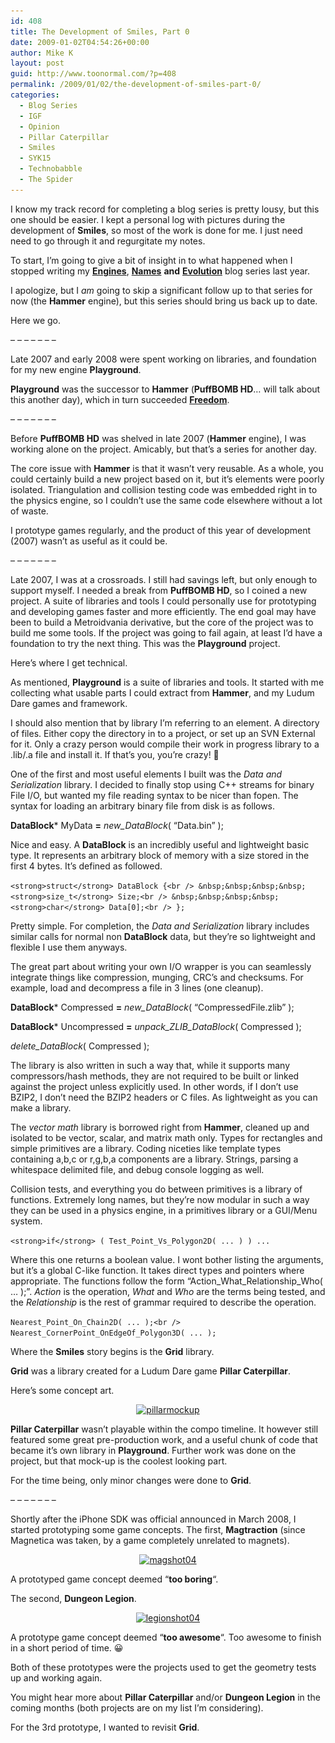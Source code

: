 ```yaml
---
id: 408
title: The Development of Smiles, Part 0
date: 2009-01-02T04:54:26+00:00
author: Mike K
layout: post
guid: http://www.toonormal.com/?p=408
permalink: /2009/01/02/the-development-of-smiles-part-0/
categories:
  - Blog Series
  - IGF
  - Opinion
  - Pillar Caterpillar
  - Smiles
  - SYK15
  - Technobabble
  - The Spider
---
```

I know my track record for completing a blog series is pretty lousy, but this one should be easier. I kept a personal log with pictures during the development of **Smiles**, so most of the work is done for me. I just need need to go through it and regurgitate my notes.

To start, I&#8217;m going to give a bit of insight in to what happened when I stopped writing my [**Engines**](/2008/03/01/engines-names-and-evolution-part-1/), [**Names**](/2008/03/04/engines-names-and-evolution-part-2/) **and** [**Evolution**](/2008/03/04/engines-names-and-evolution-part-3/) blog series last year.

I apologize, but I _am_ going to skip a significant follow up to that series for now (the **Hammer** engine), but this series should bring us back up to date.

Here we go.

&#8211; &#8211; &#8211; &#8211; &#8211; &#8211; &#8211;

Late 2007 and early 2008 were spent working on libraries, and foundation for my new engine **Playground**.

**Playground** was the successor to **Hammer** (**PuffBOMB HD**&#8230; will talk about this another day), which in turn succeeded [**Freedom**](/2008/03/04/engines-names-and-evolution-part-3/).

&#8211; &#8211; &#8211; &#8211; &#8211; &#8211; &#8211;

Before **PuffBOMB HD** was shelved in late 2007 (**Hammer** engine), I was working alone on the project. Amicably, but that&#8217;s a series for another day.

The core issue with **Hammer** is that it wasn&#8217;t very reusable. As a whole, you could certainly build a new project based on it, but it&#8217;s elements were poorly isolated. Triangulation and collision testing code was embedded right in to the physics engine, so I couldn&#8217;t use the same code elsewhere without a lot of waste.

I prototype games regularly, and the product of this year of development (2007) wasn&#8217;t as useful as it could be.

&#8211; &#8211; &#8211; &#8211; &#8211; &#8211; &#8211;

Late 2007, I was at a crossroads. I still had savings left, but only enough to support myself. I needed a break from **PuffBOMB HD**, so I coined a new project. A suite of libraries and tools I could personally use for prototyping and developing games faster and more efficiently. The end goal may have been to build a Metroidvania derivative, but the core of the project was to build me some tools. If the project was going to fail again, at least I&#8217;d have a foundation to try the next thing. This was the **Playground** project.

Here&#8217;s where I get technical.

As mentioned, **Playground** is a suite of libraries and tools. It started with me collecting what usable parts I could extract from **Hammer**, and my Ludum Dare games and framework.

I should also mention that by library I&#8217;m referring to an element. A directory of files. Either copy the directory in to a project, or set up an SVN External for it. Only a crazy person would compile their work in progress library to a .lib/.a file and install it. If that&#8217;s you, you&#8217;re crazy! 🙂

One of the first and most useful elements I built was the _Data and Serialization_ library. I decided to finally stop using C++ streams for binary File I/O, but wanted my file reading syntax to be nicer than fopen. The syntax for loading an arbitrary binary file from disk is as follows.

**DataBlock*** MyData **=** _new_DataBlock_( &#8220;Data.bin&#8221; );

Nice and easy. A **DataBlock** is an incredibly useful and lightweight basic type. It represents an arbitrary block of memory with a size stored in the first 4 bytes. It&#8217;s defined as followed.

`<strong>struct</strong> DataBlock {<br />
&nbsp;&nbsp;&nbsp;&nbsp;<strong>size_t</strong> Size;<br />
&nbsp;&nbsp;&nbsp;&nbsp;<strong>char</strong> Data[0];<br />
};` 

Pretty simple. For completion, the _Data and Serialization_ library includes similar calls for normal non **DataBlock** data, but they&#8217;re so lightweight and flexible I use them anyways.

The great part about writing your own I/O wrapper is you can seamlessly integrate things like compression, munging, CRC&#8217;s and checksums. For example, load and decompress a file in 3 lines (one cleanup).

**DataBlock*** Compressed **=** _new_DataBlock_( &#8220;CompressedFile.zlib&#8221; );
  
**DataBlock*** Uncompressed **=** _unpack\_ZLIB\_DataBlock_( Compressed );
  
_delete_DataBlock_( Compressed );

The library is also written in such a way that, while it supports many compressors/hash methods, they are not required to be built or linked against the project unless explicitly used. In other words, if I don&#8217;t use BZIP2, I don&#8217;t need the BZIP2 headers or C files. As lightweight as you can make a library.

The _vector math_ library is borrowed right from **Hammer**, cleaned up and isolated to be vector, scalar, and matrix math only. Types for rectangles and simple primitives are a library. Coding niceties like template types containing a,b,c or r,g,b,a components are a library. Strings, parsing a whitespace delimited file, and debug console logging as well.

Collision tests, and everything you do between primitives is a library of functions. Extremely long names, but they&#8217;re now modular in such a way they can be used in a physics engine, in a primitives library or a GUI/Menu system.

`<strong>if</strong> ( Test_Point_Vs_Polygon2D( ... ) ) ...`

Where this one returns a boolean value. I wont bother listing the arguments, but it&#8217;s a global C-like function. It takes direct types and pointers where appropriate. The functions follow the form &#8220;Action\_What\_Relationship_Who( &#8230; );&#8221;. _Action_ is the operation, _What_ and _Who_ are the terms being tested, and the _Relationship_ is the rest of grammar required to describe the operation.

`Nearest_Point_On_Chain2D( ... );<br />
Nearest_CornerPoint_OnEdgeOf_Polygon3D( ... );`

Where the **Smiles** story begins is the **Grid** library.

**Grid** was a library created for a Ludum Dare game **Pillar Caterpillar**.

Here&#8217;s some concept art.

<center>
  <a href="/wp-content/uploads/2009/01/pillarmockup.png"><img src="/wp-content/uploads/2009/01/pillarmockup-449x337.png" alt="pillarmockup" title="pillarmockup" width="449" height="337" class="alignnone size-medium wp-image-501" srcset="http://blog.toonormal.com/wp-content/uploads/2009/01/pillarmockup-449x337.png 449w, http://blog.toonormal.com/wp-content/uploads/2009/01/pillarmockup.png 760w" sizes="(max-width: 449px) 100vw, 449px" /></a>
</center>

**Pillar Caterpillar** wasn&#8217;t playable within the compo timeline. It however still featured some great pre-production work, and a useful chunk of code that became it&#8217;s own library in **Playground**. Further work was done on the project, but that mock-up is the coolest looking part.

For the time being, only minor changes were done to **Grid**.

&#8211; &#8211; &#8211; &#8211; &#8211; &#8211; &#8211;

Shortly after the iPhone SDK was official announced in March 2008, I started prototyping some game concepts. The first, **Magtraction** (since Magnetica was taken, by a game completely unrelated to magnets).

<center>
  <a href="/wp-content/uploads/2009/01/magshot04.png"><img src="/wp-content/uploads/2009/01/magshot04-450x325.png" alt="magshot04" title="magshot04" width="450" height="325" class="alignnone size-medium wp-image-512" srcset="http://blog.toonormal.com/wp-content/uploads/2009/01/magshot04-450x325.png 450w, http://blog.toonormal.com/wp-content/uploads/2009/01/magshot04.png 486w" sizes="(max-width: 450px) 100vw, 450px" /></a>
</center>

A prototyped game concept deemed &#8220;**too boring**&#8220;.

The second, **Dungeon Legion**.

<center>
  <a href="/wp-content/uploads/2009/01/legionshot04.png"><img src="/wp-content/uploads/2009/01/legionshot04-450x325.png" alt="legionshot04" title="legionshot04" width="450" height="325" class="alignnone size-medium wp-image-513" srcset="http://blog.toonormal.com/wp-content/uploads/2009/01/legionshot04-450x325.png 450w, http://blog.toonormal.com/wp-content/uploads/2009/01/legionshot04.png 486w" sizes="(max-width: 450px) 100vw, 450px" /></a>
</center>

A prototype game concept deemed &#8220;**too awesome**&#8220;. Too awesome to finish in a short period of time. 😀

Both of these prototypes were the projects used to get the geometry tests up and working again.

You might hear more about **Pillar Caterpillar** and/or **Dungeon Legion** in the coming months (both projects are on my list I&#8217;m considering).

For the 3rd prototype, I wanted to revisit **Grid**.